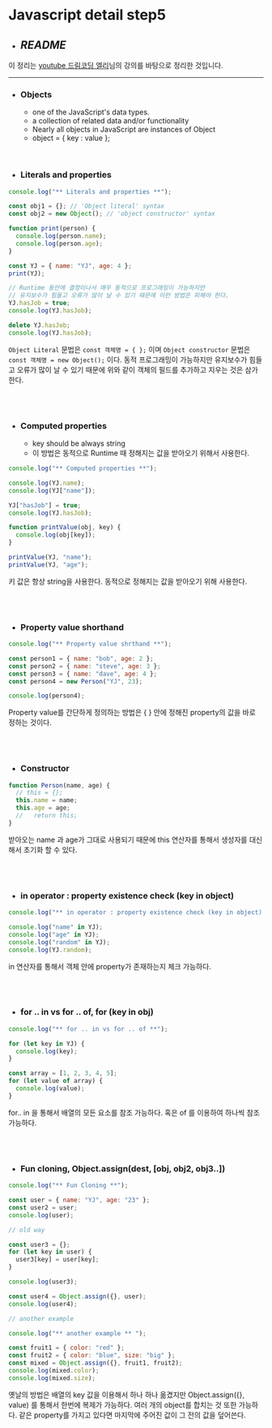 # Javascript detail step5

- ## _**README**_

이 정리는 [youtube 드림코딩 엘리](https://www.youtube.com/watch?v=tJieVCgGzhs&list=PLv2d7VI9OotTVOL4QmPfvJWPJvkmv6h-2&index=2)님의 강의를 바탕으로 정리한 것입니다.

---

- ### Objects
  - one of the JavaScript's data types.
  - a collection of related data and/or functionality
  - Nearly all objects in JavaScript are instances of Object
  - object = { key : value };

<br/>

- ### Literals and properties

```js
console.log("** Literals and properties **");

const obj1 = {}; // 'Object literal' syntax
const obj2 = new Object(); // 'object constructor' syntax

function print(person) {
  console.log(person.name);
  console.log(person.age);
}

const YJ = { name: "YJ", age: 4 };
print(YJ);

// Runtime 동안에 결정이나서 매우 동적으로 프로그래밍이 가능하지만
// 유지보수가 힘들고 오류가 많이 날 수 있기 때문에 이런 방법은 피해야 한다.
YJ.hasJob = true;
console.log(YJ.hasJob);

delete YJ.hasJob;
console.log(YJ.hasJob);
```

`Object Literal` 문법은 `const 객체명 = { };` 이며 `Object constructor` 문법은 `const 객체명 = new Object();` 이다. 동적 프로그래밍이 가능하지만 유지보수가 힘들고 오류가 많이 날 수 있기 때문에 위와 같이 객체의 필드를 추가하고 지우는 것은 삼가한다.

<br/>
<br/>

- ### Computed properties
  - key should be always string
  - 이 방법은 동적으로 Runtime 때 정해지는 값을 받아오기 위해서 사용한다.

```js
console.log("** Computed properties **");

console.log(YJ.name);
console.log(YJ["name"]);

YJ["hasJob"] = true;
console.log(YJ.hasJob);

function printValue(obj, key) {
  console.log(obj[key]);
}

printValue(YJ, "name");
printValue(YJ, "age");
```

키 값은 항상 string을 사용한다. 동적으로 정해지는 값을 받아오기 위해 사용한다.

<br/>
<br/>

- ### Property value shorthand

```js
console.log("** Property value shrthand **");

const person1 = { name: "bob", age: 2 };
const person2 = { name: "steve", age: 3 };
const person3 = { name: "dave", age: 4 };
const person4 = new Person("YJ", 23);

console.log(person4);
```

Property value를 간단하게 정의하는 방법은 { } 안에 정해진 property의 값을 바로 정하는 것이다.

<br/>
<br/>

- ### Constructor

```js
function Person(name, age) {
  // this = {};
  this.name = name;
  this.age = age;
  //   return this;
}
```

받아오는 name 과 age가 그대로 사용되기 때문에 this 연산자를 통해서 생성자를 대신해서 초기화 할 수 있다.

<br/>
<br/>

- ### in operator : property existence check (key in object)

```js
console.log("** in operator : property existence check (key in object) **");

console.log("name" in YJ);
console.log("age" in YJ);
console.log("random" in YJ);
console.log(YJ.random);
```

in 연산자를 통해서 객체 안에 property가 존재하는지 체크 가능하다.

<br/>
<br/>

- ### for .. in vs for .. of, for (key in obj)

```js
console.log("** for .. in vs for .. of **");

for (let key in YJ) {
  console.log(key);
}

const array = [1, 2, 3, 4, 5];
for (let value of array) {
  console.log(value);
}
```

for.. in 을 통해서 배열의 모든 요소를 참조 가능하다. 혹은 of 를 이용하여 하나씩 참조 가능하다.

<br/>
<br/>

- ### Fun cloning, Object.assign(dest, [obj, obj2, obj3..])

```js
console.log("** Fun Cloning **");

const user = { name: "YJ", age: "23" };
const user2 = user;
console.log(user);

// old way

const user3 = {};
for (let key in user) {
  user3[key] = user[key];
}

console.log(user3);

const user4 = Object.assign({}, user);
console.log(user4);

// another example

console.log("** another example ** ");

const fruit1 = { color: "red" };
const fruit2 = { color: "blue", size: "big" };
const mixed = Object.assign({}, fruit1, fruit2);
console.log(mixed.color);
console.log(mixed.size);
```

옛날의 방법은 배열의 key 값을 이용해서 하나 하나 옮겼지만 Object.assign({}, value) 를 통해서 한번에 복제가 가능하다. 여러 개의 object를 합치는 것 또한 가능하다. 같은 property를 가지고 있다면 마지막에 주어진 값이 그 전의 값을 덮어쓴다.
